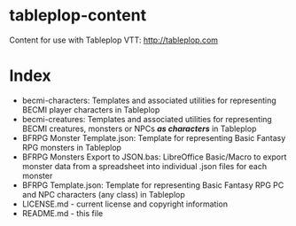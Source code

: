 # tableplop-content

Content for use with Tableplop VTT: http://tableplop.com

# Index
- becmi-characters: Templates and associated utilities for representing BECMI player characters in Tableplop
- becmi-creatures: Templates and associated utilities for representing BECMI creatures, monsters or NPCs ***as characters*** in Tableplop
- BFRPG Monster Template.json: Template for representing Basic Fantasy RPG monsters in Tableplop
- BFRPG Monsters Export to JSON.bas: LibreOffice Basic/Macro to export monster data from a spreadsheet into individual .json files for each monster
- BFRPG Template.json: Template for representing Basic Fantasy RPG PC and NPC characters (any class) in Tableplop
- LICENSE.md - current license and copyright information
- README.md - this file
